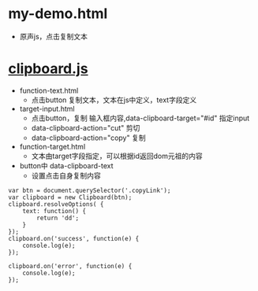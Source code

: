 # my-demo.html
* 原声js，点击复制文本

# [clipboard.js](https://github.com/zenorocha/clipboard.js)
* function-text.html
    * 点击button 复制文本，文本在js中定义，text字段定义
* target-input.html
    * 点击button，复制 输入框内容,data-clipboard-target="#id" 指定input
    * data-clipboard-action="cut"  剪切
    * data-clipboard-action="copy"   复制
* function-target.html
    * 文本由target字段指定，可以根据id返回dom元祖的内容
* button中 data-clipboard-text
    * 设置点击自身复制内容

```
var btn = document.querySelector('.copyLink');
var clipboard = new Clipboard(btn);
clipboard.resolveOptions( {
	text: function() {
	    return 'dd';
	}
});
clipboard.on('success', function(e) {
	console.log(e);
});

clipboard.on('error', function(e) {
	console.log(e);
});
```
